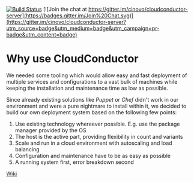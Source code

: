 [![Build Status](https://github.com/cinovo/cloudconductor-server/actions/workflows/build.yml/badge.svg)](https://github.com/cinovo/cloudconductor-server/actions/workflows/build.yml)
[![Join the chat at https://gitter.im/cinovo/cloudconductor-server](https://badges.gitter.im/Join%20Chat.svg)](https://gitter.im/cinovo/cloudconductor-server?utm_source=badge&utm_medium=badge&utm_campaign=pr-badge&utm_content=badge)

# Why use CloudConductor
We needed some tooling which would allow easy and fast deployment of multiple services and configurations to a vast bulk of machines while keeping the installation and maintenance time as low as possible.

Since already existing solutions like *Puppet* or *Chef* didn't work in our environment and were a pure nightmare to install within it, we decided to build our own deployment system based on the following few points:

1. Use existing technology whereever possible. E.g. use the package manager provided by the OS
2. The host is the active part, providing flexibility in count and variants
3. Scale and run in a cloud environment with autoscaling and load balancing
4. Configuration and maintenance have to be as easy as possible
5. A running system first, error breakdown second

[Wiki](https://github.com/cinovo/cloudconductor-server/wiki)

